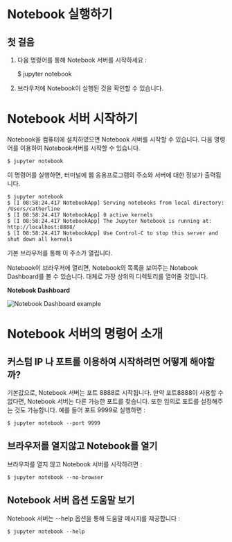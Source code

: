 # Notebook 실행하기

## 첫 걸음

1. 다음 명령어를 통해 Notebook 서버를 시작하세요 :


    $ jupyter notebook

2. 브라우저에 Notebook이 실행된 것을 확인할 수 있습니다.

# Notebook 서버 시작하기

Notebook을 컴퓨터에 설치하였으면 Notebook 서버를 시작할 수 있습니다. 다음 명령어를 이용하여 Notebook서버를 시작할 수 있습니다.

    $ jupyter notebook

이 명령어를 실행하면, 터미널에 웹 응용프로그램의 주소와 서버에 대한 정보가 출력됩니다.

    $ jupyter notebook
    $ [I 08:58:24.417 NotebookApp] Serving notebooks from local directory: /Users/catherline
    $ [I 08:58:24.417 NotebookApp] 0 active kernels
    $ [I 08:58:24.417 NotebookApp] The Jupyter Notebook is running at: http://localhost:8888/
    $ [I 08:58:24.417 NotebookApp] Use Control-C to stop this server and shut down all kernels

기본 브라우저를 통해 이 주소가 열립니다.

Notebook이 브라우저에 열리면, Notebook의 목록을 보여주는 Notebook Dashboard를 볼 수 있습니다. 대체로 가장 상위의 디렉토리를 열어줄 것입니다.

**Notebook Dashboard**

![Notebook Dashboard example](resources/dashboard.GIF 'Notebook Dashboard')

# Notebook 서버의 명령어 소개

## 커스텀 IP 나 포트를 이용하여 시작하려면 어떻게 해야할까?

기본값으로, Notebook 서버는 포트 8888로 시작됩니다. 만약 포트8888이 사용할 수 없다면, Notebook 서버는 다른 가능한 포트를 찾습니다. 또한 임의로 포트를 설정해주는 것도 가능합니다. 예를 들어 포트 9999로 실행하면 :

    $ jupyter notebook --port 9999

## 브라우저를 열지않고 Notebook를 열기

브라우저를 열지 않고 Notebook 서버를 시작하려면 :

    $ jupyter notebook --no-browser

## Notebook 서버 옵션 도움말 보기

Notebook 서버는 --help 옵션을 통해 도움말 메시지를 제공합니다 :

    $ jupyter notebook --help
